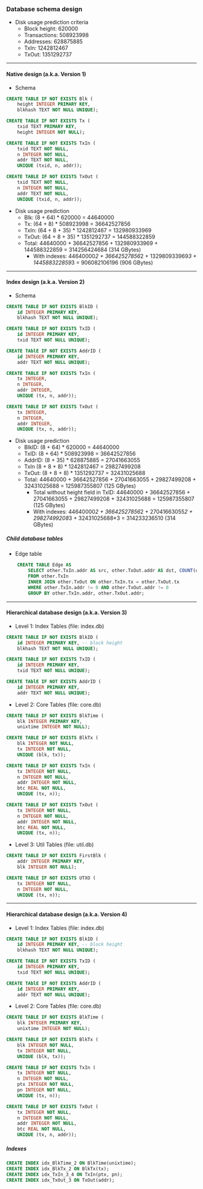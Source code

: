 ### Database schema design
- Disk usage prediction criteria
    - Block height: 620000
    - Transactions: 508923998
    - Addresses: 628875885
    - TxIn: 1242812467
    - TxOut: 1351292737

---
#### Native design (a.k.a. Version 1)
- Schema

```sql
CREATE TABLE IF NOT EXISTS Blk (
    height INTEGER PRIMARY KEY,
    blkhash TEXT NOT NULL UNIQUE);

CREATE TABLE IF NOT EXISTS Tx (
    txid TEXT PRIMARY KEY,
    height INTEGER NOT NULL);

CREATE TABLE IF NOT EXISTS TxIn (
    txid TEXT NOT NULL,
    n INTEGER NOT NULL,
    addr TEXT NOT NULL,
    UNIQUE (txid, n, addr));

CREATE TABLE IF NOT EXISTS TxOut (
    txid TEXT NOT NULL,
    n INTEGER NOT NULL,
    addr TEXT NOT NULL,
    UNIQUE (txid, n, addr));
```

- Disk usage prediction
    - Blk: (8 + 64) * 620000 = 44640000
    - Tx: (64 + 8) * 508923998 = 36642527856
    - TxIn: (64 + 8 + 35) * 1242812467 = 132980933969
    - TxOut: (64 + 8 + 35) * 1351292737 = 144588322859
    - Total: 44640000 + 36642527856 + 132980933969 + 144588322859 = 314256424684 (314 GBytes)
        - With indexes: 44640000*2 + 36642527856*2 + 132980933969*3 + 144588322859*3 = 906082106196 (906 GBytes)

---
#### Index design (a.k.a. Version 2)
- Schema

```sql
CREATE TABLE IF NOT EXISTS BlkID (
    id INTEGER PRIMARY KEY,
    blkhash TEXT NOT NULL UNIQUE);

CREATE TABLE IF NOT EXISTS TxID (
    id INTEGER PRIMARY KEY,
    txid TEXT NOT NULL UNIQUE);

CREATE TAblE IF NOT EXISTS AddrID (
    id INTEGER PRIMARY KEY,
    addr TEXT NOT NULL UNIQUE);

CREATE TABLE IF NOT EXISTS TxIn (
    tx INTEGER,
    n INTEGER,
    addr INTEGER,
    UNIQUE (tx, n, addr));

CREATE TABLE IF NOT EXISTS TxOut (
    tx INTEGER,
    n INTEGER,
    addr INTEGER,
    UNIQUE (tx, n, addr));
```

- Disk usage prediction
    - BlkID: (8 + 64) * 620000 = 44640000
    - TxID: (8 + 64) * 508923998 = 36642527856
    - AddrID: (8 + 35) * 628875885 = 27041663055
    - TxIn (8 + 8 + 8) * 1242812467 = 29827499208
    - TxOut: (8 + 8 + 8) * 1351292737 = 32431025688
    - Total: 44640000 + 36642527856 + 27041663055 + 29827499208 + 32431025688 = 125987355807 (125 GBytes)
        - Total without height field in TxID: 44640000 + 36642527856 + 27041663055 + 29827499208 + 32431025688 = 125987355807 (125 GBytes)
        - With indexes: 44640000*2 + 36642527856*2 + 27041663055*2 + 29827499208*3 + 32431025688*3 = 314233236510 (314 GBytes)

##### Child database tables

- Edge table
```sql
    CREATE TABLE Edge AS
        SELECT other.TxIn.addr AS src, other.TxOut.addr AS dst, COUNT(other.TxIn.tx) AS weight
        FROM other.TxIn
        INNER JOIN other.TxOut ON other.TxIn.tx = other.TxOut.tx
        WHERE other.TxIn.addr != 0 AND other.TxOut.addr != 0
        GROUP BY other.TxIn.addr, other.TxOut.addr;
```

---
#### Hierarchical database design (a.k.a. Version 3)

- Level 1: Index Tables (file: index.db)

```sql
CREATE TABLE IF NOT EXISTS BlkID (
    id INTEGER PRIMARY KEY, -- block height
    blkhash TEXT NOT NULL UNIQUE);

CREATE TABLE IF NOT EXISTS TxID (
    id INTEGER PRIMARY KEY,
    txid TEXT NOT NULL UNIQUE);

CREATE TAblE IF NOT EXISTS AddrID (
    id INTEGER PRIMARY KEY,
    addr TEXT NOT NULL UNIQUE);
```

- Level 2: Core Tables (file: core.db)

```sql
CREATE TABLE IF NOT EXISTS BlkTime (
    blk INTEGER PRIMARY KEY,
    unixtime INTEGER NOT NULL);

CREATE TABLE IF NOT EXISTS BlkTx (
    blk INTEGER NOT NULL,
    tx INTEGER NOT NULL,
    UNIQUE (blk, tx));

CREATE TABLE IF NOT EXISTS TxIn (
    tx INTEGER NOT NULL,
    n INTEGER NOT NULL,
    addr INTEGER NOT NULL,
    btc REAL NOT NULL, 
    UNIQUE (tx, n));

CREATE TABLE IF NOT EXISTS TxOut (
    tx INTEGER NOT NULL,
    n INTEGER NOT NULL,
    addr INTEGER NOT NULL,
    btc REAL NOT NULL,
    UNIQUE (tx, n));
```

- Level 3: Util Tables (file: util.db)

```sql
CREATE TABLE IF NOT EXISTS FirstBlk (
    addr INTEGER PRIMARY KEY,
    blk INTEGER NOT NULL);

CREATE TABLE IF NOT EXISTS UTXO (
    tx INTEGER NOT NULL,
    n INTEGER NOT NULL,
    UNIQUE (tx, n));
```

---
#### Hierarchical database design (a.k.a. Version 4)

- Level 1: Index Tables (file: index.db)

```sql
CREATE TABLE IF NOT EXISTS BlkID (
    id INTEGER PRIMARY KEY, -- block height
    blkhash TEXT NOT NULL UNIQUE);

CREATE TABLE IF NOT EXISTS TxID (
    id INTEGER PRIMARY KEY,
    txid TEXT NOT NULL UNIQUE);

CREATE TAblE IF NOT EXISTS AddrID (
    id INTEGER PRIMARY KEY,
    addr TEXT NOT NULL UNIQUE);
```

- Level 2: Core Tables (file: core.db)

```sql
CREATE TABLE IF NOT EXISTS BlkTime (
    blk INTEGER PRIMARY KEY,
    unixtime INTEGER NOT NULL);

CREATE TABLE IF NOT EXISTS BlkTx (
    blk INTEGER NOT NULL,
    tx INTEGER NOT NULL,
    UNIQUE (blk, tx));

CREATE TABLE IF NOT EXISTS TxIn (
    tx INTEGER NOT NULL,
    n INTEGER NOT NULL,
    ptx INTEGER NOT NULL,
    pn INTEGER NOT NULL,
    UNIQUE (tx, n));

CREATE TABLE IF NOT EXISTS TxOut (
    tx INTEGER NOT NULL,
    n INTEGER NOT NULL,
    addr INTEGER NOT NULL,
    btc REAL NOT NULL,
    UNIQUE (tx, n, addr));
```

##### Indexes

```sql
CREATE INDEX idx_BlkTime_2 ON BlkTime(unixtime);
CREATE INDEX idx_BlkTx_2 ON BlkTx(tx);
CREATE INDEX idx_TxIn_3_4 ON TxIn(ptx, pn);
CREATE INDEX idx_TxOut_3 ON TxOut(addr);
```